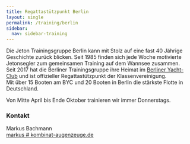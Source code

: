 ```yaml
---
title: Regattastützpunkt Berlin
layout: single
permalink: /training/berlin
sidebar:
  nav: sidebar-training
---
```

Die Jeton Trainingsgruppe Berlin kann mit Stolz auf eine fast 40 Jährige Geschichte zurück blicken. Seit 1985 finden sich jede Woche motivierte Jetonsegler zum gemeinsamen Training auf dem Wannsee zusammen.  
Seit 2017 hat die Berliner Trainingsgruppe ihre Heimat im [Berliner Yacht-Club][BYC] und ist offizieller Regattastützpunkt der Klassenvereinigung.  
Mit über 15 Booten am BYC und 20 Booten in Berlin die stärkste Flotte in Deutschland.  

Von Mitte April bis Ende Oktober trainieren wir immer Donnerstags.

### Kontakt
Markus Bachmann  
<i class="fas fa-fw fa-envelope-square" aria-hidden="true"></i><a href="javascript:location.href='mailto:' + ['markus','kombinat-augenzeuge.de'].join('@')" aria-label="email">markus # kombinat-augenzeuge.de</a>   



[BYC]: https://www.byc.berlin/freizeitsport  "Der Club mit perfekter Lage mit Zugang zur Havel und Wannsee, sowie dem schönsten Blick auf den Sonnenuntergang."